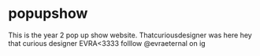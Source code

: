 # popupshow

This is the year 2 pop up show website.
Thatcuriousdesigner was here
hey that curious designer 
EVRA<3333
folllow @evraeternal on ig 
